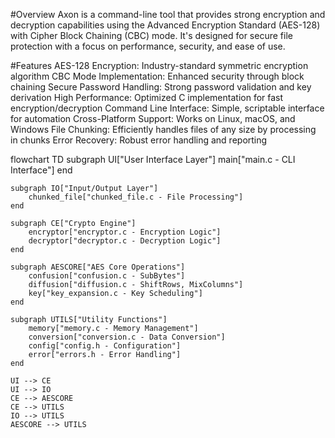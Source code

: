 #Overview
Axon is a command-line tool that provides strong encryption and decryption capabilities using the Advanced Encryption Standard (AES-128) with Cipher Block Chaining (CBC) mode. It's designed for secure file protection with a focus on performance, security, and ease of use.

#Features
AES-128 Encryption: Industry-standard symmetric encryption algorithm
CBC Mode Implementation: Enhanced security through block chaining
Secure Password Handling: Strong password validation and key derivation
High Performance: Optimized C implementation for fast encryption/decryption
Command Line Interface: Simple, scriptable interface for automation
Cross-Platform Support: Works on Linux, macOS, and Windows
File Chunking: Efficiently handles files of any size by processing in chunks
Error Recovery: Robust error handling and reporting

flowchart TD
    subgraph UI["User Interface Layer"]
        main["main.c - CLI Interface"]
    end

    subgraph IO["Input/Output Layer"]
        chunked_file["chunked_file.c - File Processing"]
    end

    subgraph CE["Crypto Engine"]
        encryptor["encryptor.c - Encryption Logic"]
        decryptor["decryptor.c - Decryption Logic"]
    end

    subgraph AESCORE["AES Core Operations"]
        confusion["confusion.c - SubBytes"]
        diffusion["diffusion.c - ShiftRows, MixColumns"]
        key["key_expansion.c - Key Scheduling"]
    end

    subgraph UTILS["Utility Functions"]
        memory["memory.c - Memory Management"]
        conversion["conversion.c - Data Conversion"]
        config["config.h - Configuration"]
        error["errors.h - Error Handling"]
    end

    UI --> CE
    UI --> IO
    CE --> AESCORE
    CE --> UTILS
    IO --> UTILS
    AESCORE --> UTILS
